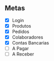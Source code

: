 Metas 
------------ 
 - [x] Login            
 - [x] Produtos         
 - [x] Pedidos          
 - [x] Colaboradores    
 - [x] Contas Bancarias 
 - [ ] A Pagar          
 - [ ] A Receber          
